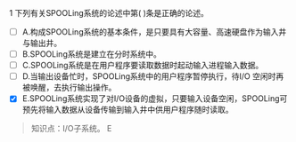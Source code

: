 1
下列有关SPOOLing系统的论述中第( )条是正确的论述。
- [ ] A.构成SPOOLing系统的基本条件，是只要具有大容量、高速硬盘作为输入井与输出井。 
- [ ] B.SPOOLing系统是建立在分时系统中。
- [ ] C.SPOOLing系统是在用户程序要读取数据时起动输入进程输入数据。 
- [ ] D.当输出设备忙时，SPOOLing系统中的用户程序暂停执行，待I/O
空闲时再被唤醒，去执行输出操作。
- [x] E.SPOOLing系统实现了对I/O设备的虚拟，只要输入设备空闲，SPOOLing可预先将输入数据从设备传输到输入井中供用户程序随时读取。

> 知识点：I/O子系统。
> E
